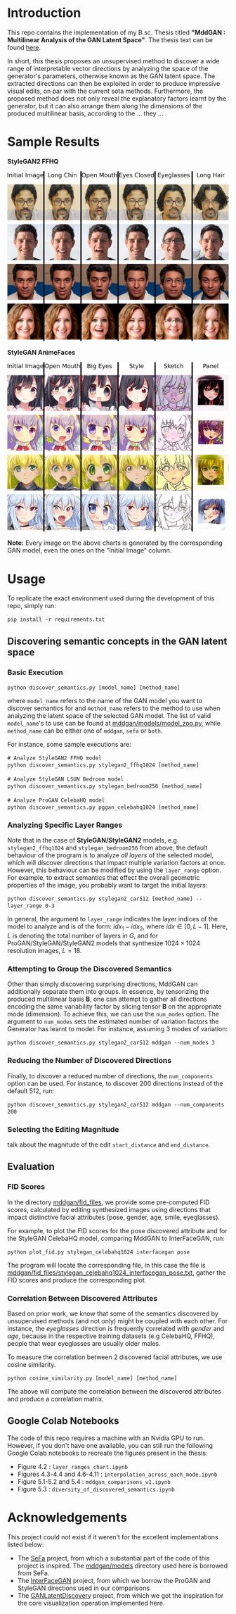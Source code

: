 # Introduction

This repo contains the implementation of my B.sc. Thesis titled
**"MddGAN : Multilinear Analysis of the GAN Latent Space"**. The thesis
text can be found [here](https://pergamos.lib.uoa.gr/uoa/dl/object/3059772).

In short, this thesis proposes an unsupervised method to discover a wide range
of interpretable vector directions by analyzing the space of the generator's
parameters, otherwise known as the GAN latent space. The extracted directions
can then be exploited in order to produce impressive visual edits, on par with
the current sota methods. Furthermore, the proposed method does not only reveal
the explanatory factors learnt by the generator, but it can also arrange them
along the dimensions of the produced multilinear basis, according to the ...
they ... .


# Sample Results

**StyleGAN2 FFHQ**

![stylegan2_ffhq](images/stylegan2ffhq_chart.jpg)


**StyleGAN AnimeFaces**

![stylegan_animeface](images/stylegananime_chart.jpg)

**Note:** Every image on the above charts is generated by the corresponding GAN
model, even the ones on the "Initial Image" column.

# Usage
To replicate the exact environment used during the development of this repo,
simply run:
```
pip install -r requirements.txt
```

## Discovering semantic concepts in the GAN latent space
### Basic Execution
```
python discover_semantics.py [model_name] [method_name]
```
where `model_name` refers to the name of the GAN model you want to discover
semantics for and `method_name` refers to the method to use when analyzing
the latent space of the selected GAN model. The list of valid `model_name`'s
to use can be found at [mddgan/models/model_zoo.py](models/model_zoo.py),
while `method_name` can be either one of `mddgan`, `sefa` or `both`.

For instance, some sample executions are:

```
# Analyze StyleGAN2 FFHQ model
python discover_semantics.py stylegan2_ffhq1024 [method_name]

# Analyze StyleGAN LSUN Bedroom model
python discover_semantics.py stylegan_bedroom256 [method_name]

# Analyze ProGAN CelebaHQ model
python discover_semantics.py pggan_celebahq1024 [method_name]
```

### Analyzing Specific Layer Ranges
Note that in the case of **StyleGAN/StyleGAN2** models, e.g `stylegan2_ffhq1024` and
`stylegan_bedroom256` from above, the default behaviour of the program is to analyze
_all layers_ of the selected model, which will discover directions
that impact multiple variation factors at once. However, this behaviour can be modified by
using the `layer_range` option. For example, to extract semantics that effect the overall
geometric properties of the image, you probably want to target the initial layers:

```
python discover_semantics.py stylegan2_car512 [method_name] --layer_range 0-3
```
In general, the argument to `layer_range` indicates the layer indices of
the model to analyze and is of the form: $idx_{1} - idx_{2}$, where
$idx \in [0, L - 1]$. Here, $L$ is denoting the total number of layers in $G$,
and for ProGAN/StyleGAN/StyleGAN2 models that synthesize $1024 \times 1024$
resolution images, $L = 18$.

### Attempting to Group the Discovered Semantics
Other than simply discovering surprising directions, MddGAN can additionally
separate them into groups. In essence, by tensorizing the produced multilinear
basis $\mathcal{\mathbf{B}}$, one can attempt to gather all directions encoding
the same variability factor by slicing tensor $\mathcal{\mathbf{B}}$ on the
appropriate mode (dimension). To achieve this, we can use the `num_modes` option.
The argument to `num_modes` sets the estimated number of variation factors the
Generator has learnt to model. For instance, assuming 3 modes of variation:

```
python discover_semantics.py stylegan2_car512 mddgan --num_modes 3
```

### Reducing the Number of Discovered Directions
Finally, to discover a reduced number of directions, the `num_components`
option can be used. For instance, to discover 200 directions instead of
the default 512, run:

```
python discover_semantics.py stylegan2_car512 mddgan --num_components 200
```

### Selecting the Editing Magnitude
talk about the magnitude of the edit `start_distance` and `end_distance`.

## Evaluation
### FID Scores
In the directory [mddgan/fid_files](fid_files), we provide some pre-computed
FID scores, calculated by editing synthesized images using directions that
impact distinctive facial attributes (pose, gender, age, smile, eyeglasses).

For example, to plot the FID scores for the pose discovered attribute and for
the StyleGAN CelebaHQ model, comparing MddGAN to InterFaceGAN, run:

```
python plot_fid.py stylegan_celebahq1024 interfacegan pose
```

The program will locate the corresponding file, in this case the file is 
[mddgan/fid_files/stylegan_celebahq1024_interfacegan_pose.txt](fid_files/stylegan_celebahq1024_interfacegan_pose.txt),
gather the FID scores and produce the corresponding plot.

### Correlation Between Discovered Attributes 
Based on prior work, we know that some of the semantics discovered by
unsupervised methods (and not only) might be coupled with each other.
For instance, the _eyeglasses_ direction is frequently correlated with
_gender_ and _age_, because in the respective training datasets (e.g CelebaHQ,
FFHQ), people that wear eyeglasses are usually older males.

To measure the correlation between 2 discovered facial attributes, we use
cosine similarity.

```
python cosine_similarity.py [model_name] [method_name]
```

The above will compute the correlation between the discovered attributes and
produce a correlation matrix.


## Google Colab Notebooks
The code of this repo requires a machine with an Nvidia GPU to run. However, if you
don't have one available, you can still run the following Google Colab notebooks to
recreate the figures present in the thesis:
* Figure 4.2 : `layer_ranges_chart.ipynb`
* Figures 4.3-4.4 and 4.6-4.11 : `interpolation_across_each_mode.ipynb`
* Figure 5.1-5.2 and 5.4 : `mddgan_comparisons_v1.ipynb`
* Figure 5.3 : `diversity_of_discovered_semantics.ipynb`



# Acknowledgements
This project could not exist if it weren't for the excellent implementations
listed below:
* The [SeFa](https://github.com/genforce/sefa) project, from which a substantial
part of the code of this project is inspired. The [mddgan/models](models)
directory used here is borrowed from SeFa.
* The [InterFaceGAN](https://github.com/genforce/interfacegan) project, from
which we borrow the ProGAN and StyleGAN directions used in our comparisons.
* The [GANLatentDiscovery](https://github.com/anvoynov/GANLatentDiscovery)
project, from which we got the inspiration for the core visualization operation
implemented here.
